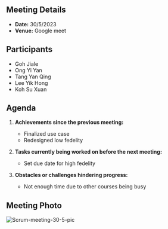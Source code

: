 
## Meeting Details
- **Date:** 30/5/2023
- **Venue:** Google meet

## Participants
- Goh Jiale
- Ong Yi Yan
- Tang Yan Qing
- Lee Yik Hong
- Koh Su Xuan

## Agenda
1. **Achievements since the previous meeting:**
   - Finalized use case
   - Redesigned low fedelity
  
2. **Tasks currently being worked on before the next meeting:**
   - Set due date for high fedelity
   

3. **Obstacles or challenges hindering progress:**
   - Not enough time due to other courses being busy
  

## Meeting Photo
<img src="https://i.ibb.co/pKc4gF4/Scrum-meeting-30-5-pic.png" alt="Scrum-meeting-30-5-pic" border="0">
